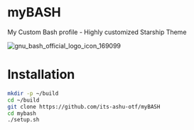 # myBASH
My Custom Bash profile - Highly customized Starship Theme

![gnu_bash_official_logo_icon_169099](https://github.com/its-ashu-otf/myBASH/assets/85825366/d9ff2eaf-7295-4048-a53d-bedfd2a8d3a2)

# Installation 

```bash
mkdir -p ~/build
cd ~/build
git clone https://github.com/its-ashu-otf/myBASH
cd mybash
./setup.sh
```
